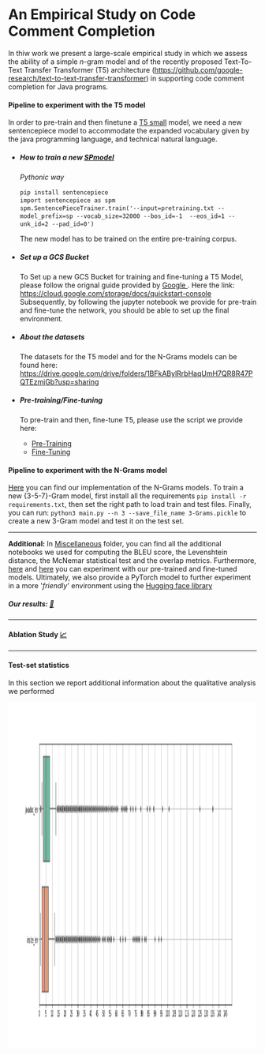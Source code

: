 # An Empirical Study on Code Comment Completion

In thiw work we present a large-scale empirical study in which we assess the ability of a simple *n*-gram model and of the recently proposed Text-To-Text Transfer Transformer (T5) architecture (https://github.com/google-research/text-to-text-transfer-transformer) in supporting code comment completion for Java programs.


#### Pipeline to experiment with the T5 model

In order to pre-train and then finetune a [T5 small](https://github.com/google-research/text-to-text-transfer-transformer) model, we need a new sentencepiece model to accommodate the expanded vocabulary given by the java programming language, and technical natural language.



*  ##### How to train a new <a href='https://github.com/google/sentencepiece/blob/master/python/README.md'>SPmodel</a>

    *Pythonic way*

    ```
    pip install sentencepiece
    import sentencepiece as spm
    spm.SentencePieceTrainer.train('--input=pretraining.txt --model_prefix=sp --vocab_size=32000 --bos_id=-1  --eos_id=1 --unk_id=2 --pad_id=0') 
    ```
    The new model has to be trained on the entire pre-training corpus.

* ##### Set up a GCS Bucket
    To Set up a new GCS Bucket for training and fine-tuning a T5 Model, please follow the orignal guide provided by <a href='https://www.google.com'> Google </a>. 
    Here the link: https://cloud.google.com/storage/docs/quickstart-console
    Subsequently, by following the jupyter notebook we provide for pre-train and fine-tune the network, you should be able to set up the final environment.

* ##### About the datasets

    The datasets for the T5 model and for the N-Grams models can be found here: https://drive.google.com/drive/folders/1BFkABylRrbHaqUmH7QR8R47PQTEzmjGb?usp=sharing

* ##### Pre-training/Fine-tuning 
  
    To pre-train and then, fine-tune T5, please use the script we provide here:
    - <a href ='https://github.com/antonio-mastropaolo/ICSME2021-Completion/blob/main/Models-Code/T5/Pre-training/Pretraining.ipynb'>Pre-Training</a> 
    -  <a href ='https://github.com/antonio-mastropaolo/ICSME2021-Completion/blob/main/Models-Code/T5/Fine-tuning/Finetuning.ipynb'>Fine-Tuning</a> 



#### Pipeline to experiment with the N-Grams model

<a href='https://github.com/antonio-mastropaolo/ICSME2021-Completion/tree/main/Models-Code/N-Grams'>Here</a> you can find our implementation of the N-Grams models.
To train a new {3-5-7}-Gram model, first install all the requirements ```pip install -r requirements.txt```, then set the right path to load train and test files.
Finally, you can run: ```python3 main.py --n 3 --save_file_name 3-Grams.pickle``` to create a new 3-Gram model and test it on the test set.
    
------------------------------------------------------------------------------------------------------------------------------------------------------------------------------------------------------

**Additional:** In <a href='https://github.com/antonio-mastropaolo/ICSME2021-Completion/tree/main/Miscellaneous'>Miscellaneous</a> folder, you can find all the additional notebooks we used for computing the BLEU score, the Levenshtein distance, the McNemar statistical test and the overlap metrics. Furthermore, <a href='https://drive.google.com/drive/folders/1pQKhs3NG26tbc3oQlzD9ylPIW2o20Eqt?usp=sharing'>here</a> and <a href='https://drive.google.com/drive/folders/1RF8Nv9Q7I1ArptFkmgu2qM_A-OrPx3gH?usp=sharing'>here</a> you can experiment with our pre-trained and fine-tuned models.
Ultimately, we also provide a PyTorch model to further experiment in a more '_friendly_' environment using the <a href='https://huggingface.co/transformers/'> Hugging face library </a>
##### Our results:  <a href='https://drive.google.com/drive/folders/1I2HBKy6HvFgn-E2orJIentxpc5qGEbGe?usp=sharing'>:open_file_folder: </a> 



------------------------------------------------------------------------------------------------------------------------------------------------------------------------------------------------------
#### Ablation Study <a href='https://drive.google.com/drive/folders/1uRBbFDceYZTCwQhUnxTtKRoQemUzQIyy'>:chart_with_upwards_trend:</a> 




------------------------------------------------------------------------------------------------------------------------------------------------------------------------------------------------------
#### Test-set statistics 


In this section we report additional information about the qualitative analysis we performed


<img src="Appendix/boxplot.png"  width="2500" height="700"> 
    

